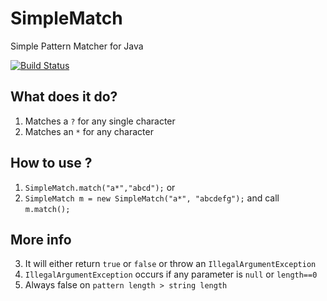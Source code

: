 SimpleMatch 
===========

Simple Pattern Matcher for Java 

[![Build Status](https://travis-ci.org/JaDogg/SimpleMatch.png?branch=master)](https://travis-ci.org/JaDogg/SimpleMatch)

What does it do?
---
1. Matches a `?` for any single character
1. Matches an `*` for any character

How to use ?
---
1. `SimpleMatch.match("a*","abcd");` or
2. `SimpleMatch m = new SimpleMatch("a*", "abcdefg");` and call `m.match();`

More info
---
3. It will either return `true` or `false` or throw an `IllegalArgumentException`
4. `IllegalArgumentException` occurs if any parameter is `null` or `length==0` 
5. Always false on `pattern length > string length`
